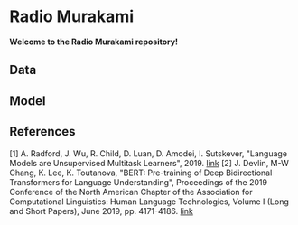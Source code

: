 # Radio Murakami

**Welcome to the Radio Murakami repository!**

## Data

## Model


## References

[1] A. Radford, J. Wu, R. Child, D. Luan, D. Amodei, I. Sutskever, "Language Models are Unsupervised Multitask Learners", 2019. [link](https://d4mucfpksywv.cloudfront.net/better-language-models/language_models_are_unsupervised_multitask_learners.pdf)
[2] J. Devlin, M-W Chang, K. Lee, K. Toutanova, "BERT: Pre-training of Deep Bidirectional Transformers for Language Understanding", Proceedings of the 2019 Conference of the North American Chapter of the Association for Computational Linguistics: Human Language Technologies, Volume I (Long and Short Papers), June 2019, pp. 4171-4186. [link](https://www.aclweb.org/anthology/N19-1423/)
